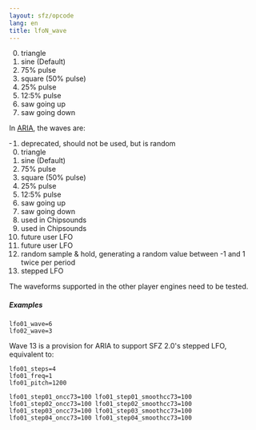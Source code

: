 ```yaml
---
layout: sfz/opcode
lang: en
title: lfoN_wave
---
```

<ol start="0">
<li>triangle</li>
<li>sine (Default)</li>
<li>75% pulse</li>
<li>square (50% pulse)</li>
<li>25% pulse</li>
<li>12:5% pulse</li>
<li>saw going up</li>
<li>saw going down</li>
</ol>

In [ARIA](/software/players/aria), the waves are:

<ol start="-1">
<li>deprecated, should not be used, but is random</li>
<li>triangle</li>
<li>sine (Default)</li>
<li>75% pulse</li>
<li>square (50% pulse)</li>
<li>25% pulse</li>
<li>12:5% pulse</li>
<li>saw going up</li>
<li>saw going down</li>
<li>used in Chipsounds</li>
<li>used in Chipsounds</li>
<li>future user LFO</li>
<li>future user LFO</li>
<li>random sample & hold, generating a random value between -1 and 1 twice per period</li>
<li>stepped LFO</li>
</ol>

The waveforms supported in the other player engines need to be tested.

##### Examples

```
lfo01_wave=6
lfo02_wave=3
```

Wave 13 is a provision for ARIA to support SFZ 2.0's stepped LFO, equivalent to:

```
lfo01_steps=4
lfo01_freq=1
lfo01_pitch=1200

lfo01_step01_oncc73=100 lfo01_step01_smoothcc73=100
lfo01_step02_oncc73=100 lfo01_step02_smoothcc73=100
lfo01_step03_oncc73=100 lfo01_step03_smoothcc73=100
lfo01_step04_oncc73=100 lfo01_step04_smoothcc73=100
```
